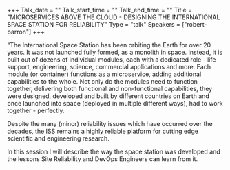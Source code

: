 +++
Talk_date = ""
Talk_start_time = ""
Talk_end_time = ""
Title = "MICROSERVICES ABOVE THE CLOUD - DESIGNING THE INTERNATIONAL SPACE STATION FOR RELIABILITY"
Type = "talk"
Speakers = ["robert-barron"]
+++

“The International Space Station has been orbiting the Earth for over 20 years. It was not launched fully formed, as a monolith in space. Instead, it is built out of dozens of individual modules, each with a dedicated role - life support, engineering, science, commercial applications and more. Each module (or container) functions as a microservice, adding additional capabilities to the whole. Not only do the modules need to function together, delivering both functional and non-functional capabilities, they were designed, developed and built by different countries on Earth and once launched into space (deployed in multiple different ways), had to work together - perfectly.

Despite the many (minor) reliability issues which have occurred over the decades, the ISS remains a highly reliable platform for cutting edge scientific and engineering research.

In this session I will describe the way the space station was developed and the lessons Site Reliability and DevOps Engineers can learn from it.

